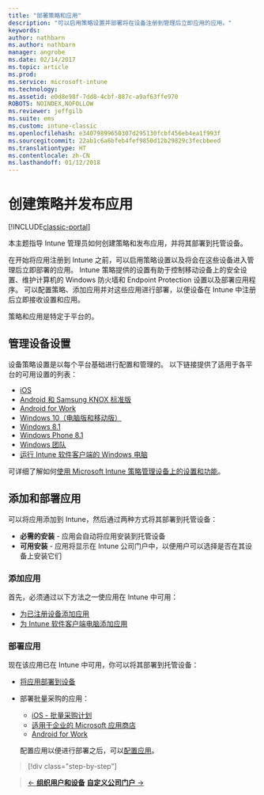 ```yaml
---
title: "部署策略和应用"
description: "可以启用策略设置并部署将在设备注册到管理后立即应用的应用。"
keywords: 
author: nathbarn
ms.author: nathbarn
manager: angrobe
ms.date: 02/14/2017
ms.topic: article
ms.prod: 
ms.service: microsoft-intune
ms.technology: 
ms.assetid: e0d8e98f-7dd8-4cbf-887c-a9af63ffe970
ROBOTS: NOINDEX,NOFOLLOW
ms.reviewer: jeffgilb
ms.suite: ems
ms.custom: intune-classic
ms.openlocfilehash: e34079899650307d295130fcbf456eb4ea1f993f
ms.sourcegitcommit: 22ab1c6a6bfeb4fef9850d12b29829c3fecbbeed
ms.translationtype: HT
ms.contentlocale: zh-CN
ms.lasthandoff: 01/12/2018
---
```

# <a name="create-policies-and-publish-apps"></a>创建策略并发布应用

[!INCLUDE[classic-portal](../includes/classic-portal.md)]

本主题指导 Intune 管理员如何创建策略和发布应用，并将其部署到托管设备。

在开始将应用注册到 Intune 之前，可以启用策略设置以及将会在这些设备进入管理后立即部署的应用。 Intune 策略提供的设置有助于控制移动设备上的安全设置、维护计算机的 Windows 防火墙和 Endpoint Protection 设置以及部署应用程序。 可以配置策略、添加应用并对这些应用进行部署，以便设备在 Intune 中注册后立即接收设置和应用。

策略和应用是特定于平台的。

## <a name="manage-device-settings"></a>管理设备设置

 设备策略设置是以每个平台基础进行配置和管理的。 以下链接提供了适用于各平台的可用设置的列表：

- [iOS](/intune-classic/deploy-use/ios-policy-settings-in-microsoft-intune)
- [Android 和 Samsung KNOX 标准版](/intune-classic/deploy-use/android-policy-settings-in-microsoft-intune)
- [Android for Work](/intune-classic/deploy-use/android-for-work-policy-settings-in-microsoft-intune)
- [Windows 10（电脑版和移动版）](/intune-classic/deploy-use/windows-10-policy-settings-in-microsoft-intune)
- [Windows 8.1](/intune-classic/deploy-use/windows-configuration-policy-settings-in-microsoft-intune)
- [Windows Phone 8.1](/intune-classic/deploy-use/windows-phone-8-1-policy-settings-in-microsoft-intune)
- [Windows 团队](/intune-classic/deploy-use/windows-team-configuration-policy-settings-in-microsoft-intune)
- [运行 Intune 软件客户端的 Windows 电脑](/intune-classic/deploy-use/policies-to-protect-windows-pcs-in-microsoft-intune)

可详细了解如何[使用 Microsoft Intune 策略管理设备上的设置和功能](/intune-classic/deploy-use/manage-settings-and-features-on-your-devices-with-microsoft-intune-policies)。

## <a name="add-and-deploy-apps"></a>添加和部署应用

可以将应用添加到 Intune，然后通过两种方式将其部署到托管设备：
- **必需的安装** - 应用会自动将应用安装到托管设备
- **可用安装** - 应用将显示在 Intune 公司门户中，以便用户可以选择是否在其设备上安装它们

### <a name="add-apps"></a>添加应用

首先，必须通过以下方法之一使应用在 Intune 中可用：
- [为已注册设备添加应用](/intune-classic/deploy-use/add-apps-for-mobile-devices-in-microsoft-intune)
- [为 Intune 软件客户端电脑添加应用](/intune-classic/deploy-use/add-apps-for-windows-pcs-in-microsoft-intune)

### <a name="deploy-apps"></a>部署应用

现在该应用已在 Intune 中可用，你可以将其部署到托管设备：
- [将应用部署到设备](/intune-classic/deploy-use/deploy-use/deploy-apps-in-microsoft-intune)
- 部署批量采购的应用：
    - [iOS - 批量采购计划](/intune-classic/deploy-use/manage-ios-apps-you-purchased-through-a-volume-purchase-program-with-microsoft-intune)
    - [适用于企业的 Microsoft 应用商店](/intune-classic/deploy-use/manage-apps-you-purchased-from-the-windows-store-for-business-with-microsoft-intune)
    - [Android for Work](/intune-classic/deploy-use/android-for-work-apps)

    配置应用以便进行部署之后，可以[配置应用](/intune-classic/deploy-use/monitor-apps-in-microsoft-intune)。

>[!div class="step-by-step"]

>[&larr; **组织用户和设备**](.\start-with-a-paid-subscription-to-microsoft-intune-step-5.md)       [**自定义公司门户** &rarr;](/intune/company-portal-customize)  
